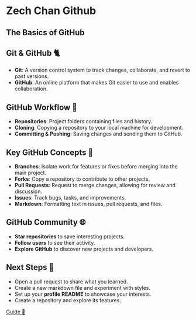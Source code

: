 # Zech Chan Github 

## The Basics of GitHub

## Git & GitHub 🐈
- **Git**: A version control system to track changes, collaborate, and revert to past versions.  
- **GitHub**: An online platform that makes Git easier to use and enables collaboration.  

## GitHub Workflow 🌊
- **Repositories**: Project folders containing files and history.  
- **Cloning**: Copying a repository to your local machine for development.  
- **Committing & Pushing**: Saving changes and sending them to GitHub.  

## Key GitHub Concepts 🔑
- **Branches**: Isolate work for features or fixes before merging into the main project.  
- **Forks**: Copy a repository to contribute to other projects.  
- **Pull Requests**: Request to merge changes, allowing for review and discussion.  
- **Issues**: Track bugs, tasks, and improvements.  
- **Markdown**: Formatting text in issues, pull requests, and files.  

## GitHub Community 🌐
- **Star repositories** to save interesting projects.  
- **Follow users** to see their activity.  
- **Explore GitHub** to discover new projects and developers.  

## Next Steps 👟
- Open a pull request to share what you learned.  
- Create a new markdown file and experiment with styles.  
- Set up your **profile README** to showcase your interests.  
- Create a repository and explore its features.  

[Guide 📝](https://www.youtube.com/watch?v=xvFZjo5PgG0)
